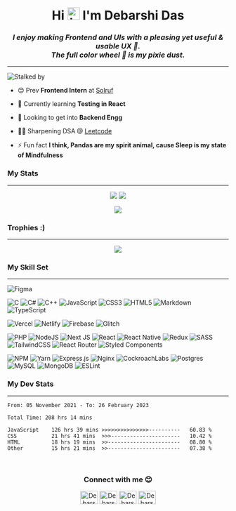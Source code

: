 <h1 align="center">Hi <img src="https://user-images.githubusercontent.com/35889385/153716705-36d14191-5f42-460a-b063-241d0e837c17.gif" width="28px" height="28px" alt="hi"/> I'm Debarshi Das</h1>
<i><h3 align="center">I enjoy making Frontend and UIs with a pleasing yet useful & usable UX 💙.<br>The full color wheel 🎨 is my pixie dust. </h3></i>
<hr/>

![Stalked by](https://komarev.com/ghpvc/?username=DarkStark9000&color=6c5eff&label=Seen+By)

- 😊 Prev **Frontend Intern** at [Solruf](https://solruf.com/)

- 🌱 Currently learning **Testing in React**

- 💪 Looking to get into **Backend Engg**

- 🏄‍♀️ Sharpening DSA @ [Leetcode](https://leetcode.com/DarkStark9000)

- ⚡ Fun fact **I think, Pandas are my spirit animal, cause Sleep is my state of Mindfulness**
  <br/>

<h3>My Stats </h3>
<hr />

<p align="center">
<img src="https://github-readme-stats-iota-eosin.vercel.app/api?username=DarkStark9000&include_all_commits=true&count_private=true&show_icons=true&theme=radical&card_width=380&card_height=500">
<img src="httpd://github-readme-stats-iota-eosin.vercel.app/api/top-langs/?username=DarkStark9000&show_icons=true&theme=radical&layout=compact&card_width=300&card_height=500">
</p>

<p align="center">
<img align="center" src="https://github-readme-streak-stats.herokuapp.com/?user=DarkStark9000&theme=radical">
</p>

<h3>Trophies :)</h3>
<hr />
<p align="center">
<img src="https://github-profile-trophy.vercel.app/?username=DarkStark9000&theme=radical">
</p>

<h3> My Skill Set </h3>
<hr />
<p align="center">

![Figma](https://img.shields.io/badge/figma-%23F24E1E.svg?style=for-the-badge&logo=figma&logoColor=white)

![C](https://img.shields.io/badge/c-%2300599C.svg?style=for-the-badge&logo=c&logoColor=white)
![C#](https://img.shields.io/badge/c%23-%23239120.svg?style=for-the-badge&logo=c-sharp&logoColor=white)
![C++](https://img.shields.io/badge/c++-%2300599C.svg?style=for-the-badge&logo=c%2B%2B&logoColor=white)
![JavaScript](https://img.shields.io/badge/javascript-%23323330.svg?style=for-the-badge&logo=javascript&logoColor=%23F7DF1E)
![CSS3](https://img.shields.io/badge/css3-%231572B6.svg?style=for-the-badge&logo=css3&logoColor=white)
![HTML5](https://img.shields.io/badge/html5-%23E34F26.svg?style=for-the-badge&logo=html5&logoColor=white)
![Markdown](https://img.shields.io/badge/markdown-%23000000.svg?style=for-the-badge&logo=markdown&logoColor=white)
![TypeScript](https://img.shields.io/badge/typescript-%23007ACC.svg?style=for-the-badge&logo=typescript&logoColor=white)


![Vercel](https://img.shields.io/badge/vercel-%23000000.svg?style=for-the-badge&logo=vercel&logoColor=white)
![Netlify](https://img.shields.io/badge/netlify-%23000000.svg?style=for-the-badge&logo=netlify&logoColor=#00C7B7)
![Firebase](https://img.shields.io/badge/firebase-%23039BE5.svg?style=for-the-badge&logo=firebase)
![Glitch](https://img.shields.io/badge/glitch-%233333FF.svg?style=for-the-badge&logo=glitch&logoColor=white)


![PHP](https://img.shields.io/badge/php-%23777BB4.svg?style=for-the-badge&logo=php&logoColor=white)
![NodeJS](https://img.shields.io/badge/node.js-6DA55F?style=for-the-badge&logo=node.js&logoColor=white)
![Next JS](https://img.shields.io/badge/Next-black?style=for-the-badge&logo=next.js&logoColor=white)
![React](https://img.shields.io/badge/react-%2320232a.svg?style=for-the-badge&logo=react&logoColor=%2361DAFB)
![React Native](https://img.shields.io/badge/react_native-%2320232a.svg?style=for-the-badge&logo=react&logoColor=%2361DAFB)
![Redux](https://img.shields.io/badge/redux-%23593d88.svg?style=for-the-badge&logo=redux&logoColor=white)
![SASS](https://img.shields.io/badge/SASS-hotpink.svg?style=for-the-badge&logo=SASS&logoColor=white)
![TailwindCSS](https://img.shields.io/badge/tailwindcss-%2338B2AC.svg?style=for-the-badge&logo=tailwind-css&logoColor=white)
![React Router](https://img.shields.io/badge/React_Router-CA4245?style=for-the-badge&logo=react-router&logoColor=white)
![Styled Components](https://img.shields.io/badge/styled--components-DB7093?style=for-the-badge&logo=styled-components&logoColor=white)


![NPM](https://img.shields.io/badge/NPM-%23000000.svg?style=for-the-badge&logo=npm&logoColor=white)
![Yarn](https://img.shields.io/badge/yarn-%232C8EBB.svg?style=for-the-badge&logo=yarn&logoColor=white)
![Express.js](https://img.shields.io/badge/express.js-%23404d59.svg?style=for-the-badge&logo=express&logoColor=%2361DAFB)
![Nginx](https://img.shields.io/badge/nginx-%23009639.svg?style=for-the-badge&logo=nginx&logoColor=white)
![CockroachLabs](https://img.shields.io/badge/Cockroach%20Labs-6933FF?style=for-the-badge&logo=Cockroach%20Labs&logoColor=white)
![Postgres](https://img.shields.io/badge/postgres-%23316192.svg?style=for-the-badge&logo=postgresql&logoColor=white)
![MySQL](https://img.shields.io/badge/mysql-%2300f.svg?style=for-the-badge&logo=mysql&logoColor=white)
![MongoDB](https://img.shields.io/badge/MongoDB-%234ea94b.svg?style=for-the-badge&logo=mongodb&logoColor=white)
![ESLint](https://img.shields.io/badge/ESLint-4B3263?style=for-the-badge&logo=eslint&logoColor=white)

</p>

<h3>My Dev Stats</h3>
<hr />

<!--START_SECTION:waka-->

```text
From: 05 November 2021 - To: 26 February 2023

Total Time: 208 hrs 14 mins

JavaScript    126 hrs 39 mins >>>>>>>>>>>>>>>----------   60.83 %
CSS           21 hrs 41 mins  >>>----------------------   10.42 %
HTML          18 hrs 19 mins  >>-----------------------   08.80 %
Other         15 hrs 21 mins  >>-----------------------   07.38 %
```

<!--END_SECTION:waka-->

<!-- <p align="center">
<img src="https://github-readme-stats.vercel.app/api/wakatime?username=DarkStark9000&layout=compact&theme=radical">
</p> -->

<br>

<h3 align="center">Connect with me 😊</h3>
<p align="center">
<a href="https://instagram.com/thedebarshidas" target="blank">
<img align="center" src="https://raw.githubusercontent.com/rahuldkjain/github-profile-readme-generator/master/src/images/icons/Social/instagram.svg" alt="Debarshi Das Instagram" height="30" width="40" /></a>
<a href="https://leetcode.com/DarkStark9000/" target="blank">
<img align="center" src="https://raw.githubusercontent.com/rahuldkjain/github-profile-readme-generator/master/src/images/icons/Social/leet-code.svg" alt="Debarshi Das Leetcode" height="30" width="40" /></a>
<a href="https://twitter.com/__debarshi" target="blank">
<img align="center" src="https://raw.githubusercontent.com/rahuldkjain/github-profile-readme-generator/master/src/images/icons/Social/twitter.svg" alt="Debarshi Das Twitter" height="30" width="40" /></a>
<a href="https://www.linkedin.com/in/thedebarshidas/" target="blank">
<img align="center" src= "https://raw.githubusercontent.com/rahuldkjain/github-profile-readme-generator/master/src/images/icons/Social/linked-in-alt.svg" alt="Debarshi Das LinkedIn" height="30" width="40" /></a></p>
